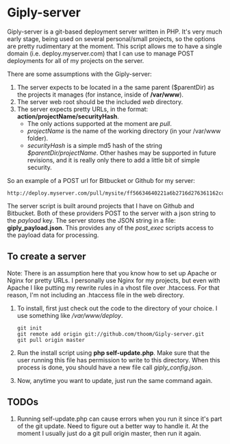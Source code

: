 Giply-server
============

Giply-server is a git-based deployment server written in PHP. It's very much early stage, being used on several
personal/small projects, so the options are pretty rudimentary at the moment. This script allows me to
have a single domain (i.e. deploy.myserver.com) that I can use to manage POST deployments for all of my projects on the
server.

There are some assumptions with the Giply-server:

 1. The server expects to be located in a the same parent ($parentDir) as the projects it manages (for instance, inside of __/var/www__).
 2. The server web root should be the included _web_ directory.
 3. The server expects pretty URLs, in the format: __action/projectName/securityHash__.
    * The only actions supported at the moment are _pull_.
    * _projectName_ is the name of the working directory (in your /var/www folder).
    * _securityHash_ is a simple md5 hash of the string _$parentDir/projectName_. Other hashes may be supported in future
      revisions, and it is really only there to add a little bit of simple security.

So an example of a POST url for Bitbucket or Github for my server:

    http://deploy.myserver.com/pull/mysite/ff56634640221a6b2716d276361162cd

The server script is built around projects that I have on Github and Bitbucket. Both of these providers POST to the server
with a json string to the _payload_ key. The server stores the JSON string in a file: **giply_payload.json**. This provides
any of the *post_exec* scripts access to the payload data for processing.

To create a server
------------------

Note: There is an assumption here that you know how to set up Apache or Nginx for pretty URLs. I personally use Nginx
for my projects, but even with Apache I like putting my rewrite rules in a vhost file over .htaccess. For that reason,
I'm not including an .htaccess file in the web directory.

 1. To install, first just check out the code to the directory of your choice. I use something like */var/www/deploy*.

        git init
        git remote add origin git://github.com/thoom/Giply-server.git
        git pull origin master

 2. Run the install script using __php self-update.php__. Make sure that the user running this file has permission to write to
    this directory. When this process is done, you should have a new file call *giply_config.json*.
 3. Now, anytime you want to update, just run the same command again.

TODOs
-----

 1. Running self-update.php can cause errors when you run it since it's part of the git update. Need to figure out a better
    way to handle it. At the moment I usually just do a git pull origin master, then run it again.